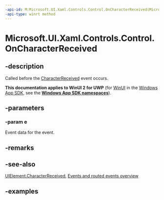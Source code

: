 ```yaml
---
-api-id: M:Microsoft.UI.Xaml.Controls.Control.OnCharacterReceived(Microsoft.UI.Xaml.Input.CharacterReceivedRoutedEventArgs)
-api-type: winrt method
---
```


<!-- Method syntax.
virtual protected void Control.OnCharacterReceived(CharacterReceivedRoutedEventArgs e)
-->

# Microsoft.UI.Xaml.Controls.Control.OnCharacterReceived

## -description

Called before the [CharacterReceived](../microsoft.ui.xaml/uielement_characterreceived.md) event occurs.

**This documentation applies to WinUI 2 for UWP** (for [WinUI](/windows/apps/winui/winui3/) in the [Windows App SDK](/windows/apps/windows-app-sdk/), see the **[Windows App SDK namespaces](/windows/windows-app-sdk/api/winrt/)**).

## -parameters

### -param e

Event data for the event.

## -remarks

## -see-also

[UIElement.CharacterReceived](../microsoft.ui.xaml/uielement_characterreceived.md), [Events and routed events overview](/windows/uwp/xaml-platform/events-and-routed-events-overview)

## -examples
